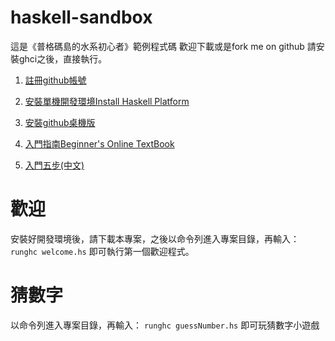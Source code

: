 # haskell-sandbox
這是《普格碼島的水系初心者》範例程式碼
歡迎下載或是fork me on github
請安裝ghci之後，直接執行。

1. [註冊github帳號](https://github.com/)
2. [安裝單機開發環境Install Haskell Platform](https://www.haskell.org/platform/)
3. [安裝github桌機版](https://desktop.github.com/)

1. [入門指南Beginner's Online TextBook ](http://learnyouahaskell.com/chapters)
2. [入門五步(中文)](https://wiki.haskell.org/Tw/Haskell%E5%85%A5%E9%96%80%E7%9A%845%E5%80%8B%E6%AD%A5%E9%A9%9F)

# 歡迎
安裝好開發環境後，請下載本專案，之後以命令列進入專案目錄，再輸入：
```runghc welcome.hs```
即可執行第一個歡迎程式。

# 猜數字
以命令列進入專案目錄，再輸入：
```runghc guessNumber.hs```
即可玩猜數字小遊戲
